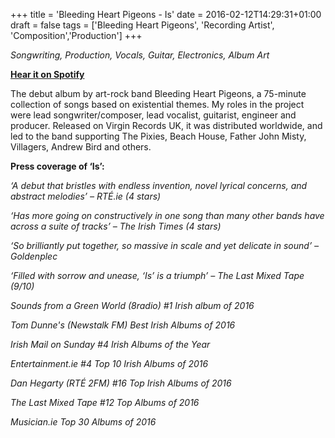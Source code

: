 +++
title = 'Bleeding Heart Pigeons - Is'
date = 2016-02-12T14:29:31+01:00
draft = false
tags = ['Bleeding Heart Pigeons', 'Recording Artist', 'Composition','Production']
+++




*Songwriting, Production, Vocals, Guitar, Electronics, Album Art*

[**Hear it on Spotify**](https://open.spotify.com/album/2bRrUkhWvARmPRjvtmidb8?si=aszp9qENSxGG7_eTyo_95g)

The debut album by art-rock band Bleeding Heart Pigeons, a 75-minute collection of songs based on existential themes. My roles in the project were lead songwriter/composer, lead vocalist, guitarist, engineer and producer. Released on Virgin Records UK, it was distributed worldwide, and led to the band supporting The Pixies, Beach House, Father John Misty, Villagers, Andrew Bird and others.


**Press coverage of ‘Is’:**

_‘A debut that bristles with endless invention, novel lyrical concerns, and abstract melodies’ – RTÉ.ie (4 stars)<br>_

_‘Has more going on constructively in one song than many other bands have across a suite of tracks’ – The Irish Times (4 stars)<br>_

_‘So brilliantly put together, so massive in scale and yet delicate in sound’ – Goldenplec<br>_

_‘Filled with sorrow and unease, ‘Is’ is a triumph’ – The Last Mixed Tape (9/10)<br>_

_Sounds from a Green World (8radio) #1 Irish album of 2016<br>_

_Tom Dunne's (Newstalk FM) Best Irish Albums of 2016<br>_

_Irish Mail on Sunday #4 Irish Albums of the Year<br>_

_Entertainment.ie #4 Top 10 Irish Albums of 2016<br>_

_Dan Hegarty (RTÉ 2FM) #16 Top Irish Albums of 2016<br>_

_The Last Mixed Tape #12 Top Albums of 2016<br>_

_Musician.ie Top 30 Albums of 2016_


